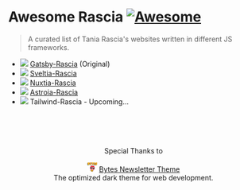 # Awesome Rascia [![Awesome](https://awesome.re/badge.svg)](https://awesome.re)

> A curated list of Tania Rascia's websites written in different JS frameworks.
> 
- <img src="https://cdn.jsdelivr.net/gh/devicons/devicon@latest/icons/gatsby/gatsby-original.svg" width="20" /> [Gatsby-Rascia](https://github.com/taniarascia/taniarascia.com) (Original)
- <img src="https://cdn.jsdelivr.net/gh/devicons/devicon@latest/icons/svelte/svelte-original.svg" width="20" /> [Sveltia-Rascia](https://github.com/2u841r/sveltia-rascia)
- <img src="https://cdn.jsdelivr.net/gh/devicons/devicon@latest/icons/nuxtjs/nuxtjs-original.svg" width="20" /> [Nuxtia-Rascia](https://github.com/2u841r/nuxtia-rascia)
- <img src="https://cdn.jsdelivr.net/gh/devicons/devicon@latest/icons/astro/astro-original.svg" width="20" /> [Astroia-Rascia](https://github.com/2u841r/astroia-rascia)
- <img src="https://cdn.jsdelivr.net/gh/devicons/devicon@latest/icons/tailwindcss/tailwindcss-original.svg" width="20" /> Tailwind-Rascia - Upcoming...
<br />
<br />
<br />
<br />
<div align="center">
Special Thanks to 



<img src="https://raw.githubusercontent.com/2u841r/bytes-newsletter-theme/main/images/logo.png" width="20" /> [Bytes Newsletter Theme](https://marketplace.visualstudio.com/items?itemName=ZubairIbnZamir.bytes-newsletter-theme) <br />
The optimized dark theme for web development.

</div>

